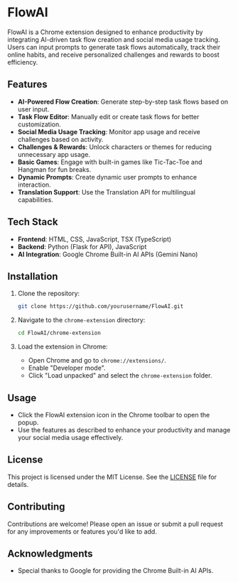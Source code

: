
# FlowAI

FlowAI is a Chrome extension designed to enhance productivity by integrating AI-driven task flow creation and social media usage tracking. Users can input prompts to generate task flows automatically, track their online habits, and receive personalized challenges and rewards to boost efficiency.

## Features

- **AI-Powered Flow Creation**: Generate step-by-step task flows based on user input.
- **Task Flow Editor**: Manually edit or create task flows for better customization.
- **Social Media Usage Tracking**: Monitor app usage and receive challenges based on activity.
- **Challenges & Rewards**: Unlock characters or themes for reducing unnecessary app usage.
- **Basic Games**: Engage with built-in games like Tic-Tac-Toe and Hangman for fun breaks.
- **Dynamic Prompts**: Create dynamic user prompts to enhance interaction.
- **Translation Support**: Use the Translation API for multilingual capabilities.

## Tech Stack

- **Frontend**: HTML, CSS, JavaScript, TSX (TypeScript)
- **Backend**: Python (Flask for API), JavaScript
- **AI Integration**: Google Chrome Built-in AI APIs (Gemini Nano)

## Installation

1. Clone the repository:
   ```bash
   git clone https://github.com/yourusername/FlowAI.git
   ```

2. Navigate to the `chrome-extension` directory:
   ```bash
   cd FlowAI/chrome-extension
   ```

3. Load the extension in Chrome:
   - Open Chrome and go to `chrome://extensions/`.
   - Enable "Developer mode".
   - Click "Load unpacked" and select the `chrome-extension` folder.

## Usage

- Click the FlowAI extension icon in the Chrome toolbar to open the popup.
- Use the features as described to enhance your productivity and manage your social media usage effectively.

## License

This project is licensed under the MIT License. See the [LICENSE](LICENSE) file for details.

## Contributing

Contributions are welcome! Please open an issue or submit a pull request for any improvements or features you'd like to add.

## Acknowledgments

- Special thanks to Google for providing the Chrome Built-in AI APIs.


